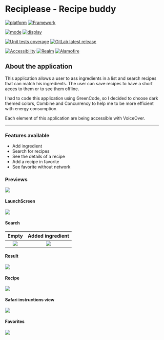 # Reciplease - Recipe buddy

[![platform](https://img.shields.io/badge/-iOS%2015%20%7C%20iOS%2016-green?style=plastic&logo=apple)](https://img.shields.io/badge/platform-iOS%2015%20%7C%20iOS%2016-green?style=plastic&logo=apple) [![Framework](https://img.shields.io/badge/framework-SwiftUI-orange?style=plastic)](https://img.shields.io/badge/framework-SwiftUI-orange?style=plastic)

[![mode](https://img.shields.io/badge/mode-dark-informational?style=plastic)](https://img.shields.io/badge/mode-dark-informational?style=plastic) [![display](https://img.shields.io/badge/display-portrait-informational?style=plastic)](https://img.shields.io/badge/display-portrait-informational?style=plastic)

[![Unit tests coverage](https://img.shields.io/badge/coverage-98.6%25-green?style=plastic)](https://img.shields.io/badge/coverage-98.6%25-green?style=plastic) [![GitLab latest release](https://img.shields.io/badge/version-v1.0-blue?style=plastic)](https://github.com/BabyGeek/projet-10-reciplease/releases)

[![Accessibility](https://img.shields.io/badge/accessibility-blue?style=plastic)](https://img.shields.io/badge/accessibility-blue?style=plastic) [![Realm](https://img.shields.io/badge/Realm-blue?style=plastic)](https://www.mongodb.com/docs/realm/sdk/swift) [![Alamofire](https://img.shields.io/badge/Alamofire-blue?style=plastic)](https://github.com/Alamofire/Alamofire/blob/master/Documentation/Usage.md)



## About the application

This application allows a user to ass ingredients in a list and search recipes that can match his ingredients. The user can save recipes to have a short acces to them or to see them offline.

I had to code this application using GreenCode, so I decided to choose dark themed colors, Combine and Concurrency to help me to be more efficient with energy consumption.

Each element of this application are being accessible with VoiceOver.

---
### Features available
- Add ingredient
- Search for recipes
- See the details of a recipe
- Add a recipe in favorite
- See favorite without network

### Previews

![](mockups/mockup_3D.png)

#### LaunchScreen
![](images/launchScreen.png)

#### Search

Empty            |  Added ingredient
:-------------------------:|:-------------------------:
![](images/search_empty.png) | ![](images/search.png)


#### Result
![](images/results.png)


#### Recipe
![](images/recipe.png)

#### Safari instructions view
![](images/safari.png)


#### Favorites
![](images/favorites.png)
